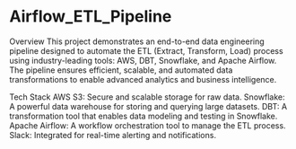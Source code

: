 # Airflow_ETL_Pipeline

Overview
This project demonstrates an end-to-end data engineering pipeline designed to automate the ETL (Extract, Transform, Load) process using industry-leading tools: AWS, DBT, Snowflake, and Apache Airflow. The pipeline ensures efficient, scalable, and automated data transformations to enable advanced analytics and business intelligence.

Tech Stack
AWS S3: Secure and scalable storage for raw data.
Snowflake: A powerful data warehouse for storing and querying large datasets.
DBT: A transformation tool that enables data modeling and testing in Snowflake.
Apache Airflow: A workflow orchestration tool to manage the ETL process.
Slack: Integrated for real-time alerting and notifications.


